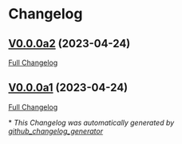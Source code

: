 # Changelog

## [V0.0.0a2](https://github.com/OpenVoiceOS/jurebes/tree/V0.0.0a2) (2023-04-24)

[Full Changelog](https://github.com/OpenVoiceOS/jurebes/compare/V0.0.0a1...V0.0.0a2)

## [V0.0.0a1](https://github.com/OpenVoiceOS/jurebes/tree/V0.0.0a1) (2023-04-24)

[Full Changelog](https://github.com/OpenVoiceOS/jurebes/compare/4b61557b9bbe4371c5337046e3ab9fefe43d8005...V0.0.0a1)



\* *This Changelog was automatically generated by [github_changelog_generator](https://github.com/github-changelog-generator/github-changelog-generator)*
